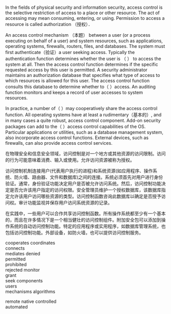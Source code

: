 In the fields of physical security and information security, access control is the selective restriction of access to a place or other resource. The act of accessing may mean consuming, entering, or using. Permission to access a resource is called authorization （授权）．


An access control mechanism （本题） between a user (or a process executing on behalf of a user) and system resources, such as applications, operating systems, firewalls, routers, files, and databases. The system must first authenticate（验证）a user seeking access. Typically the authentication function determines whether the user is （ ） to access the system at all. Then the access control function determines if the specific requested access by this user is permitted. A security administrator maintains an authorization database that specifies what type of access to which resources is allowed for this user. The access control function consults this database to determine whether to（ ）access. An auditing function monitors and keeps a record of user accesses to system resources.


In practice, a number of（ ）may cooperatively share the access control function. All operating systems have at least a rudimentary（基本的）, and in many cases a quite robust, access control component. Add-on security packages can add to the（ ）access control capabilities of the OS. Particular applications or utilities, such as a database management system, also incorporate access control functions. External devices, such as firewalls, can also provide access control services.

在物理安全和信息安全领域，访问控制是对一个地方或其他资源的访问限制。访问的行为可能意味着消费、输入或使用。允许访问资源被称为授权。

访问控制机制连接用户(代表用户执行的进程)和系统资源(如应用程序、操作系统、防火墙、路由器、文件和数据库)之间的连接。系统必须首先对用户进行身份验证。通常，身份验证功能决定用户是否被允许访问系统。然后，访问控制功能决定是否允许该用户指定的访问权限。安全管理员维护一个授权数据库，该数据库指定允许该用户访问哪些资源的类型。访问控制函数咨询此数据库以确定是否授予访问权。审计功能监视并保存用户访问系统资源的记录。

在实践中，一些用户可以合作共享访问控制函数。所有操作系统都至少有一个基本的，而且在许多情况下是一个相当健壮的访问控制组件。附加安全包可以添加到操作系统的自动访问控制功能。特定的应用程序或实用程序，如数据库管理系统，也包括访问控制功能。外部设备，如防火墙，也可以提供访问控制服务。

cooperates 
coordinates   
connects   
mediates 
denied    
permitted  
prohibited     
rejected 
monitor     
grant     
seek 
components  
users    
mechanisms 
algorithms  

 remote
  native 
   controlled   
    automated 